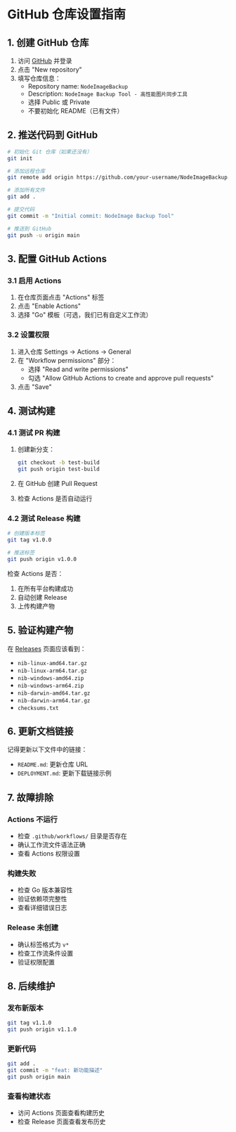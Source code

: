 # GitHub 仓库设置指南

## 1. 创建 GitHub 仓库

1. 访问 [GitHub](https://github.com) 并登录
2. 点击 "New repository"
3. 填写仓库信息：
   - Repository name: `NodeImageBackup`
   - Description: `NodeImage Backup Tool - 高性能图片同步工具`
   - 选择 Public 或 Private
   - 不要初始化 README（已有文件）

## 2. 推送代码到 GitHub

```bash
# 初始化 Git 仓库（如果还没有）
git init

# 添加远程仓库
git remote add origin https://github.com/your-username/NodeImageBackup.git

# 添加所有文件
git add .

# 提交代码
git commit -m "Initial commit: NodeImage Backup Tool"

# 推送到 GitHub
git push -u origin main
```

## 3. 配置 GitHub Actions

### 3.1 启用 Actions

1. 在仓库页面点击 "Actions" 标签
2. 点击 "Enable Actions"
3. 选择 "Go" 模板（可选，我们已有自定义工作流）

### 3.2 设置权限

1. 进入仓库 Settings → Actions → General
2. 在 "Workflow permissions" 部分：
   - 选择 "Read and write permissions"
   - 勾选 "Allow GitHub Actions to create and approve pull requests"
3. 点击 "Save"

## 4. 测试构建

### 4.1 测试 PR 构建

1. 创建新分支：
   ```bash
   git checkout -b test-build
   git push origin test-build
   ```

2. 在 GitHub 创建 Pull Request
3. 检查 Actions 是否自动运行

### 4.2 测试 Release 构建

```bash
# 创建版本标签
git tag v1.0.0

# 推送标签
git push origin v1.0.0
```

检查 Actions 是否：
1. 在所有平台构建成功
2. 自动创建 Release
3. 上传构建产物

## 5. 验证构建产物

在 [Releases](https://github.com/your-username/NodeImageBackup/releases) 页面应该看到：

- `nib-linux-amd64.tar.gz`
- `nib-linux-arm64.tar.gz`
- `nib-windows-amd64.zip`
- `nib-windows-arm64.zip`
- `nib-darwin-amd64.tar.gz`
- `nib-darwin-arm64.tar.gz`
- `checksums.txt`

## 6. 更新文档链接

记得更新以下文件中的链接：

- `README.md`: 更新仓库 URL
- `DEPLOYMENT.md`: 更新下载链接示例

## 7. 故障排除

### Actions 不运行
- 检查 `.github/workflows/` 目录是否存在
- 确认工作流文件语法正确
- 查看 Actions 权限设置

### 构建失败
- 检查 Go 版本兼容性
- 验证依赖项完整性
- 查看详细错误日志

### Release 未创建
- 确认标签格式为 `v*`
- 检查工作流条件设置
- 验证权限配置

## 8. 后续维护

### 发布新版本
```bash
git tag v1.1.0
git push origin v1.1.0
```

### 更新代码
```bash
git add .
git commit -m "feat: 新功能描述"
git push origin main
```

### 查看构建状态
- 访问 Actions 页面查看构建历史
- 检查 Release 页面查看发布历史 